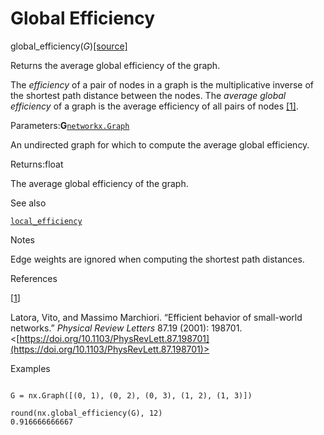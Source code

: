 # Global Efficiency

global\_efficiency(_G_)[\[source\]](https://networkx.org/documentation/stable/\_modules/networkx/algorithms/efficiency\_measures.html#global\_efficiency)

Returns the average global efficiency of the graph.

The _efficiency_ of a pair of nodes in a graph is the multiplicative inverse of the shortest path distance between the nodes. The _average global efficiency_ of a graph is the average efficiency of all pairs of nodes [\[1\]](https://networkx.org/documentation/stable/reference/algorithms/generated/networkx.algorithms.efficiency\_measures.global\_efficiency.html#r9f26066558a1-1).

Parameters:**G**[`networkx.Graph`](https://networkx.org/documentation/stable/reference/classes/graph.html#networkx.Graph)

An undirected graph for which to compute the average global efficiency.

Returns:float

The average global efficiency of the graph.

See also

[`local_efficiency`](https://networkx.org/documentation/stable/reference/algorithms/generated/networkx.algorithms.efficiency\_measures.local\_efficiency.html#networkx.algorithms.efficiency\_measures.local\_efficiency)

Notes

Edge weights are ignored when computing the shortest path distances.

References

\[[1](https://networkx.org/documentation/stable/reference/algorithms/generated/networkx.algorithms.efficiency\_measures.global\_efficiency.html#id1)]

Latora, Vito, and Massimo Marchiori. “Efficient behavior of small-world networks.” _Physical Review Letters_ 87.19 (2001): 198701. <[https://doi.org/10.1103/PhysRevLett.87.198701](https://doi.org/10.1103/PhysRevLett.87.198701)>

Examples

```
```

```
G = nx.Graph([(0, 1), (0, 2), (0, 3), (1, 2), (1, 3)])
```

```
round(nx.global_efficiency(G), 12)
0.916666666667
```
